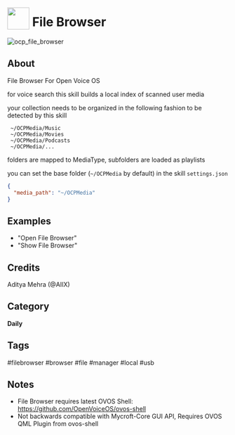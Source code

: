 # <img src='https://raw.githubusercontent.com/FortAwesome/Font-Awesome/6.x/svgs/solid/folder-open.svg' card_color='#55dffe' width='50' height='50' style='vertical-align:bottom'/> File Browser

![ocp_file_browser](https://github.com/OpenVoiceOS/skill-ovos-local-media/assets/33701864/d88630f2-3291-410a-a499-1d33ab93415c)

## About
File Browser For Open Voice OS

for voice search this skill builds a local index of scanned user media

your collection needs to be organized in the following fashion to be detected by this skill

     ~/OCPMedia/Music
     ~/OCPMedia/Movies
     ~/OCPMedia/Podcasts
     ~/OCPMedia/...

folders are mapped to MediaType, subfolders are loaded as playlists

you can set the base folder (`~/OCPMedia` by default) in the skill `settings.json` 

```json
{
  "media_path": "~/OCPMedia"
}
```

## Examples
* "Open File Browser"
* "Show File Browser"

## Credits
Aditya Mehra (@AIIX)

## Category
**Daily**

## Tags
#filebrowser
#browser
#file
#manager
#local
#usb

## Notes
- File Browser requires latest OVOS Shell: https://github.com/OpenVoiceOS/ovos-shell
- Not backwards compatible with Mycroft-Core GUI API, Requires OVOS QML Plugin from ovos-shell
